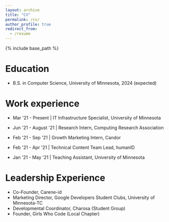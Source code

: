 ```yaml
---
layout: archive
title: "CV"
permalink: /cv/
author_profile: true
redirect_from:
  - /resume
---
```


{% include base_path %}

Education
======
* B.S. in Computer Science, University of Minnesota, 2024 (expected)

Work experience
======

* Mar '21 - Present | IT Infrastructure Specialist, University of Minnesota

* Jun '21 - August '21 | Research Intern, Computing Research Association

* Feb '21 - Sep '21 | Growth Marketing Intern, Candor

* Feb '21 - Apr '21 | Technical Content Team Lead, humanID

* Jan '21 - May '21 | Teaching Assistant, University of Minnesota

Leadership Experience
======
* Co-Founder, Carene-id
* Marketing Director, Google Developers Student Clubs, University of Minnesota-TC
* Developmental Coordinator, Charosa (Student Group)
* Founder, Girls Who Code (Local Chapter)

<!--- Publications
======
  <ul>{% for post in site.publications %}
    {% include archive-single-cv.html %}
  {% endfor %}</ul>
  
Talks
======
  <ul>{% for post in site.talks %}
    {% include archive-single-talk-cv.html %}
  {% endfor %}</ul>
  
Teaching
======
  <ul>{% for post in site.teaching %}
    {% include archive-single-cv.html %}
  {% endfor %}</ul>
  
Service and leadership
======
* Currently signed in to 43 different slack teams -->


